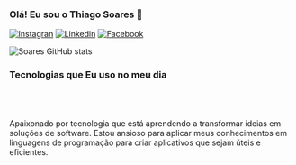 
### Olá! Eu sou o Thiago Soares 👋

[![Instagran](https://img.shields.io/badge/Instagram-E4405F?style=for-the-badge&logo=instagram&logoColor=white)](https://www.instagram.com/thiagoseraoss/)
[![Linkedin](https://img.shields.io/badge/LinkedIn-0077B5?style=for-the-badge&logo=linkedin&logoColor=white)](https://www.linkedin.com/in/thiago-soares-861a00b9)
[![Facebook](https://img.shields.io/badge/Facebook-1877F2?style=for-the-badge&logo=facebook&logoColor=white)](https://www.facebook.com/ThiagoSo4res/)


![Soares GitHub stats](https://github-readme-stats.vercel.app/api?username=ThiagoSoares&show_icons=true&theme=dracula)

### Tecnologias que Eu uso no meu dia

<div style="display: inline_block"><br/>
  <img alt= "" src="https://img.shields.io/badge/C-00599C?style=for-the-badge&logo=c&logoColor=white" />
  <img alt= "" src="https://img.shields.io/badge/C%2B%2B-00599C?style=for-the-badge&logo=c%2B%2B&logoColor=white" />
</div><br/>
Apaixonado por tecnologia que está aprendendo a transformar ideias em soluções de software. Estou ansioso para aplicar meus conhecimentos em linguagens de programação para criar aplicativos que sejam úteis e eficientes.

